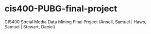 # cis400-PUBG-final-project
CIS400 Social Media Data Mining Final Project (Ansell, Samuel | Haws, Samuel | Stewart, Daniel)

